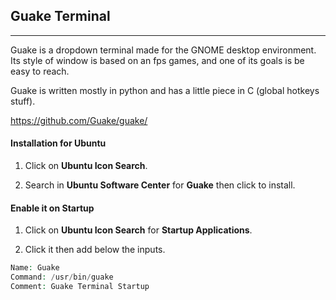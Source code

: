 

## Guake Terminal

-----

Guake is a dropdown terminal made for the GNOME desktop environment. Its style of window is based on an fps games, and one of its goals is be easy to reach.

Guake is written mostly in python and has a little piece in C (global hotkeys stuff).

<a href="https://github.com/Guake/guake/">https://github.com/Guake/guake/</a>

#### Installation for Ubuntu

1. Click on <b>Ubuntu Icon Search</b>.

2. Search in <b>Ubuntu Software Center</b> for <b>Guake</b> then click to install.

#### Enable it on Startup

1. Click on <b>Ubuntu Icon Search</b> for <b>Startup Applications</b>.

2. Click it then add below the inputs.

```php
Name: Guake
Command: /usr/bin/guake
Comment: Guake Terminal Startup
```
